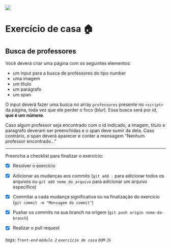 ![](https://i.imgur.com/xG74tOh.png)

# Exercício de casa 🏠

## Busca de professores

Você deverá criar uma página com os seguintes elementos:
 - um input para a busca de professores do tipo number
 - uma imagem 
 - um título
 - um parágrafo
 - um span 

O input deverá fazer uma busca no array `professores` presente no `<script>` da página, toda vez que ele perder o foco (*blur*). Essa busca será por *id*, **que é um número**.

Caso algum professor seja encontrado com o id indicado, a imagem, titulo e paragrafo deveram ser preenchidas e o span deve sumir da dela. Caso contrário, o span deverá aparecer e conter a mensagem "Nenhum professor encontrado..."

---

Preencha a checklist para finalizar o exercício:

- [X] Resolver o exercício
- [X] Adicionar as mudanças aos commits (`git add .` para adicionar todos os arquivos ou `git add nome_do_arquivo` para adicionar um arquivo específico)
- [X] Commitar a cada mudança significativa ou na finalização do exercício (`git commit -m "Mensagem do commit"`)
- [X] Pushar os commits na sua branch na origem (`git push origin nome-da-branch`)
- [X] Realizar o pull request


###### tags: `front-end` `módulo 2` `exercício de casa` `DOM` `JS`
